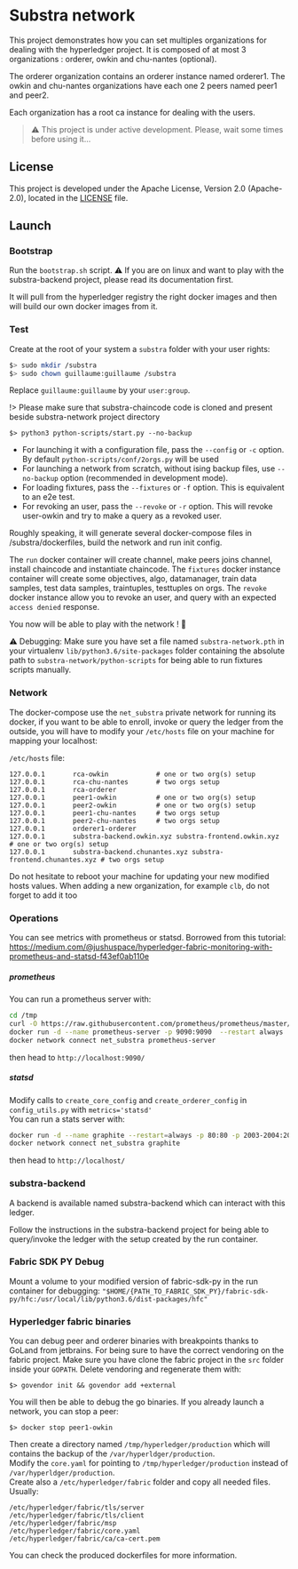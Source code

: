 # Substra network

This project demonstrates how you can set multiples organizations for dealing with the hyperledger project.
It is composed of at most 3 organizations : orderer, owkin and chu-nantes (optional).

The orderer organization contains an orderer instance named orderer1.
The owkin and chu-nantes organizations have each one 2 peers named peer1 and peer2.

Each organization has a root ca instance for dealing with the users.

> :warning: This project is under active development. Please, wait some times before using it...

## License

This project is developed under the Apache License, Version 2.0 (Apache-2.0), located in the [LICENSE](./LICENSE) file.

## Launch

### Bootstrap

Run the `bootstrap.sh` script.
:warning: If you are on linux and want to play with the substra-backend project, please read its documentation first.

It will pull from the hyperledger registry the right docker images and then will build our own docker images from it.

### Test

Create at the root of your system a `substra` folder with your user rights:
```bash
$> sudo mkdir /substra
$> sudo chown guillaume:guillaume /substra
```
Replace `guillaume:guillaume` by your `user:group`.


!> Please make sure that substra-chaincode code is cloned and present beside substra-network project directory

```
$> python3 python-scripts/start.py --no-backup
```

- For launching it with a configuration file, pass the `--config` or `-c` option. By default `python-scripts/conf/2orgs.py` will be used
- For launching a network from scratch,  without ising backup files, use `--no-backup` option (recommended in development mode).
- For loading fixtures, pass the `--fixtures` or `-f` option. This is equivalent to an e2e test.
- For revoking an user, pass the `--revoke` or `-r` option. This will revoke user-owkin and try to make a query as a revoked user.

Roughly speaking, it will generate several docker-compose files in /substra/dockerfiles, build the network and run init config.

The `run` docker container will create channel, make peers joins channel, install chaincode and instantiate chaincode.
The `fixtures` docker instance container will create some objectives, algo, datamanager, train data samples, test data samples, traintuples, testtuples on orgs.
The `revoke` docker instance allow you to revoke an user, and query with an expected `access denied` response.

You now will be able to play with the network ! :tada:

:warning: Debugging: Make sure you have set a file named `substra-network.pth` in your virtualenv `lib/python3.6/site-packages` folder containing the absolute path to `substra-network/python-scripts` for being able to run fixtures scripts manually.


### Network

The docker-compose use the `net_substra` private network for running its docker, if you want to be able to enroll, invoke or query the ledger from the outside, you will have to modify your `/etc/hosts` file on your machine for mapping your localhost:

`/etc/hosts` file:
```shell
127.0.0.1       rca-owkin            # one or two org(s) setup
127.0.0.1       rca-chu-nantes       # two orgs setup
127.0.0.1       rca-orderer
127.0.0.1       peer1-owkin          # one or two org(s) setup
127.0.0.1       peer2-owkin          # one or two org(s) setup
127.0.0.1       peer1-chu-nantes     # two orgs setup
127.0.0.1       peer2-chu-nantes     # two orgs setup
127.0.0.1       orderer1-orderer
127.0.0.1       substra-backend.owkin.xyz substra-frontend.owkin.xyz         # one or two org(s) setup
127.0.0.1       substra-backend.chunantes.xyz substra-frontend.chunantes.xyz # two orgs setup
```

Do not hesitate to reboot your machine for updating your new modified hosts values.
When adding a new organization, for example `clb`, do not forget to add it too

### Operations

You can see metrics with prometheus or statsd.
Borrowed from this tutorial: https://medium.com/@jushuspace/hyperledger-fabric-monitoring-with-prometheus-and-statsd-f43ef0ab110e


##### prometheus
You can run a prometheus server with:
```bash
cd /tmp
curl -O https://raw.githubusercontent.com/prometheus/prometheus/master/documentation/examples/prometheus.yml
docker run -d --name prometheus-server -p 9090:9090  --restart always  -v /tmp/prometheus-2.7.1.linux-amd64/prometheus.yml:/prometheus.yml  prom/prometheus --config.file=/prometheus.yml
docker network connect net_substra prometheus-server
```
then head to `http://localhost:9090/` 

##### statsd
Modify calls to `create_core_config` and `create_orderer_config` in `config_utils.py` with `metrics='statsd'`  
You can run a stats server with:
```bash
docker run -d --name graphite --restart=always -p 80:80 -p 2003-2004:2003-2004 -p 2023-2024:2023-2024 -p 8125:8125/udp -p 8126:8126 graphiteapp/graphite-statsd
docker network connect net_substra graphite
```
then head to `http://localhost/` 

### substra-backend

A backend is available named substra-backend which can interact with this ledger.

Follow the instructions in the substra-backend project for being able to query/invoke the ledger with the setup created by the run container.


### Fabric SDK PY Debug
Mount a volume to your modified version of fabric-sdk-py in the run container for debugging:
`"$HOME/{PATH_TO_FABRIC_SDK_PY}/fabric-sdk-py/hfc:/usr/local/lib/python3.6/dist-packages/hfc"`


### Hyperledger fabric binaries

You can debug peer and orderer binaries with breakpoints thanks to GoLand from jetbrains.
For being sure to have the correct vendoring on the fabric project.
Make sure you have clone the fabric project in the `src` folder inside your `GOPATH`.
Delete vendoring and regenerate them with:
```shell
$> govendor init && govendor add +external
```
You will then be able to debug the go binaries. If you already launch a network, you can stop a peer:
```shell
$> docker stop peer1-owkin
```
Then create a directory named `/tmp/hyperledger/production` which will contains the backup of the `/var/hyperldger/production`.  
Modify the `core.yaml` for pointing to `/tmp/hyperledger/production` instead of `/var/hyperldger/production`.  
Create also a `/etc/hyperledger/fabric` folder and copy all needed files.  
Usually:

`/etc/hyperledger/fabric/tls/server`  
`/etc/hyperledger/fabric/tls/client`  
`/etc/hyperledger/fabric/msp`  
`/etc/hyperledger/fabric/core.yaml`  
`/etc/hyperledger/fabric/ca/ca-cert.pem`  

You can check the produced dockerfiles for more information.
